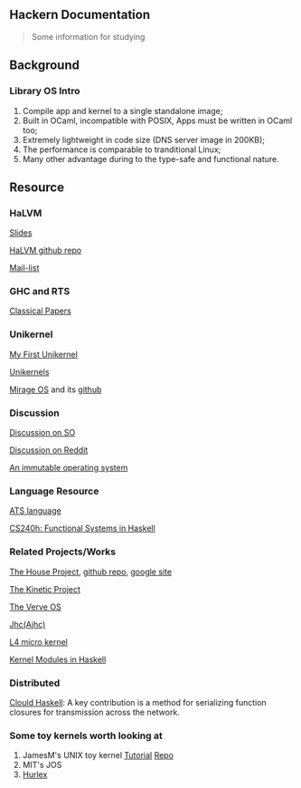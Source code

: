 Hackern Documentation
---

> Some information for studying

## Background
### Library OS Intro

1. Compile app and kernel to a single standalone image;
2. Built in OCaml, incompatible with POSIX, Apps must be written in OCaml too;
3. Extremely lightweight in code size (DNS server image in 200KB);
4. The performance is comparable to tranditional Linux;
4. Many other advantage during to the type-safe and functional nature.


## Resource

### HaLVM
[Slides](http://www.slideshare.net/xen_com_mgr/the-halvm-a-simple-platform-for-simple-platforms)

[HaLVM github repo](https://github.com/GaloisInc/HaLVM)

[Mail-list](http://community.galois.com/mailman/listinfo/halvm-devel)


### GHC and RTS
[Classical Papers](https://downloads.haskell.org/~ghc/papers/)

### Unikernel
[My First Unikernel](http://roscidus.com/blog/blog/2014/07/28/my-first-unikernel/)

[Unikernels](http://blog.acolyer.org/2015/01/13/unikernels-library-operating-systems-for-the-cloud/)

[Mirage OS](http://openmirage.org) and its [github](https://github.com/mirage/mirage)

### Discussion
[Discussion on SO](http://stackoverflow.com/questions/6638080/is-there-os-written-in-haskell)

[Discussion on Reddit](http://www.reddit.com/r/haskell/comments/29tgjd/ideal_programming_language_for_a_new_modern_os/)

[An immutable operating system](http://augustl.com/blog/2014/an_immutable_operating_system/)

### Language Resource
[ATS language](http://www.ats-lang.org)

[CS240h: Functional Systems in Haskell](http://www.scs.stanford.edu/14sp-cs240h/slides/)

### Related Projects/Works
[The House Project](http://programatica.cs.pdx.edu/House/), [github repo](https://github.com/dls/house), [google site](https://sites.google.com/site/haskell/house-operating-system)

[The Kinetic Project](https://intoverflow.wordpress.com/kinetic/)

[The Verve OS](http://research.microsoft.com/apps/pubs/default.aspx?id=122884)

[Jhc(Ajhc)](http://repetae.net/computer/jhc/)

[L4 micro kernel](http://en.wikipedia.org/wiki/L4_microkernel_family)

[Kernel Modules in Haskell](https://tommd.wordpress.com/2009/09/13/kernel-modules-in-haskell/)


### Distributed
[Clould Haskell](http://haskell-distributed.github.io/documentation.html): A key contribution is a method for serializing function closures for transmission across the network.


### Some toy kernels worth looking at
1. JamesM's UNIX toy kernel [Tutorial](http://www.jamesmolloy.co.uk/tutorial_html/) [Repo](https://github.com/izgzhen/JKernel)
2. MIT's JOS
3. [Hurlex](http://wiki.0xffffff.org)
